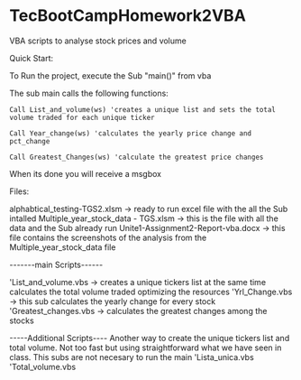 # TecBootCampHomework2VBA
VBA scripts to analyse stock prices and volume


Quick Start:

To Run the project, execute the Sub "main()" from vba

The sub main calls the following functions:

    Call List_and_volume(ws) 'creates a unique list and sets the total volume traded for each unique ticker

    Call Year_change(ws) 'calculates the yearly price change and pct_change

    Call Greatest_Changes(ws) 'calculate the greatest price changes

When its done you will receive a msgbox


Files:

alphabtical_testing-TGS2.xlsm -> ready to run excel file with the all the Sub intalled
Multiple_year_stock_data - TGS.xlsm -> this is the file with all the data and the Sub already run
Unite1-Assignment2-Report-vba.docx -> this file contains the screenshots of the analysis from the Multiple_year_stock_data file

-------main Scripts------

'List_and_volume.vbs -> creates a unique tickers list at the same time calculates the total volume traded optimizing the resources
'Yrl_Change.vbs -> this sub calculates the yearly change for every stock
'Greatest_changes.vbs  -> calculates the greatest changes among the stocks

-----Additional Scripts----
Another way to create the unique tickers list and total volume. Not too fast but using straightforward what we have seen in class.
This subs are not necesary to run the main
'Lista_unica.vbs 
'Total_volume.vbs



